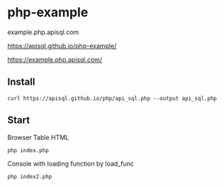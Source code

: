# php-example
example.php.apisql.com

https://apisql.github.io/php-example/

https://example.php.apisql.com/


## Install

    curl https://apisql.github.io/php/api_sql.php --output api_sql.php

## Start

Browser Table HTML

    php index.php

Console with loading function by load_func

    php index2.php